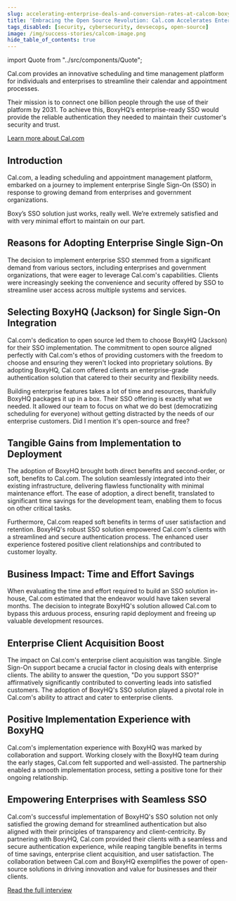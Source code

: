```yaml
---
slug: accelerating-enterprise-deals-and-conversion-rates-at-calcom-boxyhqs-sso-solution
title: 'Embracing the Open Source Revolution: Cal.com Accelerates Enterprise Deals with BoxyHQ'
tags_disabled: [security, cybersecurity, devsecops, open-source]
image: /img/success-stories/calcom-image.png
hide_table_of_contents: true
---
```


import Quote from "../src/components/Quote";

Cal.com provides an innovative scheduling and time management platform for individuals and enterprises to streamline their calendar and appointment processes.

Their mission is to connect one billion people through the use of their platform by 2031. To achieve this, BoxyHQ’s enterprise-ready SSO would provide the reliable authentication they needed to maintain their customer's security and trust.

<div style={{ textAlign: "center" }}>
  <a href="https://cal.com" target="_blank" className="button button-secondary">Learn more about Cal.com</a>
</div>

## Introduction

Cal.com, a leading scheduling and appointment management platform, embarked on a journey to implement enterprise Single Sign-On (SSO) in response to growing demand from enterprises and government organizations.

<Quote author="Bailey Pumfleet" title="Co-Founder, Cal.com" avatar="/img/success-stories/bailey-calcom-headshot.jpeg">
  Boxy’s SSO solution just works, really well. We’re extremely satisfied and with very minimal effort to maintain on our part.
</Quote>

## Reasons for Adopting Enterprise Single Sign-On

The decision to implement enterprise SSO stemmed from a significant demand from various sectors, including enterprises and government organizations, that were eager to leverage Cal.com's capabilities. Clients were increasingly seeking the convenience and security offered by SSO to streamline user access across multiple systems and services.

## Selecting BoxyHQ (Jackson) for Single Sign-On Integration

Cal.com's dedication to open source led them to choose BoxyHQ (Jackson) for their SSO implementation. The commitment to open source aligned perfectly with Cal.com's ethos of providing customers with the freedom to choose and ensuring they weren't locked into proprietary solutions. By adopting BoxyHQ, Cal.com offered clients an enterprise-grade authentication solution that catered to their security and flexibility needs.

<Quote author="Peer Richelsen" title="Co-Founder, Cal.com" avatar="/img/success-stories/peer-calcom-headshot.jpeg">
  Building enterprise features takes a lot of time and resources, thankfully BoxyHQ packages it up in a box. Their SSO offering is exactly what we needed. It allowed our team to focus on what we do best (democratizing scheduling for everyone) without getting distracted by the needs of our enterprise customers. Did I mention it's open-source and free?
</Quote>

## Tangible Gains from Implementation to Deployment

The adoption of BoxyHQ brought both direct benefits and second-order, or soft, benefits to Cal.com. The solution seamlessly integrated into their existing infrastructure, delivering flawless functionality with minimal maintenance effort. The ease of adoption, a direct benefit, translated to significant time savings for the development team, enabling them to focus on other critical tasks.

Furthermore, Cal.com reaped soft benefits in terms of user satisfaction and retention. BoxyHQ's robust SSO solution empowered Cal.com's clients with a streamlined and secure authentication process. The enhanced user experience fostered positive client relationships and contributed to customer loyalty.

## Business Impact: Time and Effort Savings

When evaluating the time and effort required to build an SSO solution in-house, Cal.com estimated that the endeavor would have taken several months. The decision to integrate BoxyHQ's solution allowed Cal.com to bypass this arduous process, ensuring rapid deployment and freeing up valuable development resources.

## Enterprise Client Acquisition Boost

The impact on Cal.com's enterprise client acquisition was tangible. Single Sign-On support became a crucial factor in closing deals with enterprise clients. The ability to answer the question, "Do you support SSO?" affirmatively significantly contributed to converting leads into satisfied customers. The adoption of BoxyHQ's SSO solution played a pivotal role in Cal.com's ability to attract and cater to enterprise clients.

## Positive Implementation Experience with BoxyHQ

Cal.com's implementation experience with BoxyHQ was marked by collaboration and support. Working closely with the BoxyHQ team during the early stages, Cal.com felt supported and well-assisted. The partnership enabled a smooth implementation process, setting a positive tone for their ongoing relationship.

## Empowering Enterprises with Seamless SSO

Cal.com's successful implementation of BoxyHQ's SSO solution not only satisfied the growing demand for streamlined authentication but also aligned with their principles of transparency and client-centricity. By partnering with BoxyHQ, Cal.com provided their clients with a seamless and secure authentication experience, while reaping tangible benefits in terms of time savings, enterprise client acquisition, and user satisfaction. The collaboration between Cal.com and BoxyHQ exemplifies the power of open-source solutions in driving innovation and value for businesses and their clients.

<div style={{ textAlign: "center" }}>
  <a href="/blog/interview-with-calcom-enhancing-enterprise-experience-with-boxyhq" className="button button-secondary">Read the full interview</a>
</div>
